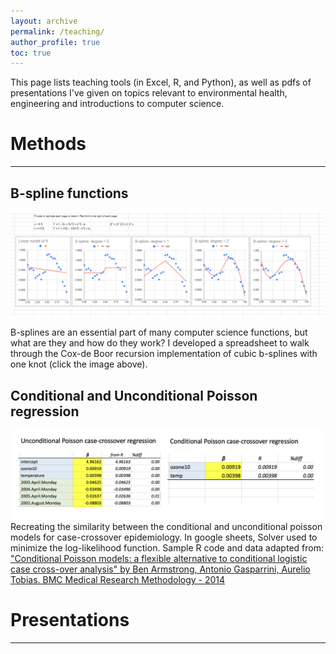 ```yaml
---
layout: archive
permalink: /teaching/
author_profile: true
toc: true
---
```


This page lists teaching tools (in Excel, R, and Python), as well as pdfs of presentations I've given on topics relevant to environmental health, engineering and introductions to computer science.

# Methods
***
## B-spline functions

[![B-spline functions](/assets/images/Bspline_thumb.PNG)](https://docs.google.com/spreadsheets/d/1E8ozpvn5O1euQtNcaiMLqa-QP4Q_PBpoAX7TgeKYCkU/edit?usp=sharing)

B-splines are an essential part of many computer science functions, but what are they and how do they work? I developed a spreadsheet to walk through the Cox-de Boor recursion implementation of cubic b-splines with one knot (click the image above).

## Conditional and Unconditional Poisson regression
[![Poisson](/assets/images/Poisson.png)](https://docs.google.com/spreadsheets/d/1eNbHk5S-NEwsu49rO7XXXCVJnmLdLUQRxH3OQ-5HwUU/edit?usp=sharing) Recreating the similarity between the conditional and unconditional poisson models for case-crossover epidemiology. In google sheets, Solver used to minimize the log-likelihood function. Sample R code and data adapted from:
["Conditional Poisson models: a flexible alternative to conditional logistic	case cross-over analysis" by Ben Armstrong, Antonio Gasparrini, Aurelio Tobias. BMC Medical Research Methodology - 2014](http://www.ag-myresearch.com/2014_armstrong_bmcmrm.html)			

# Presentations
***
